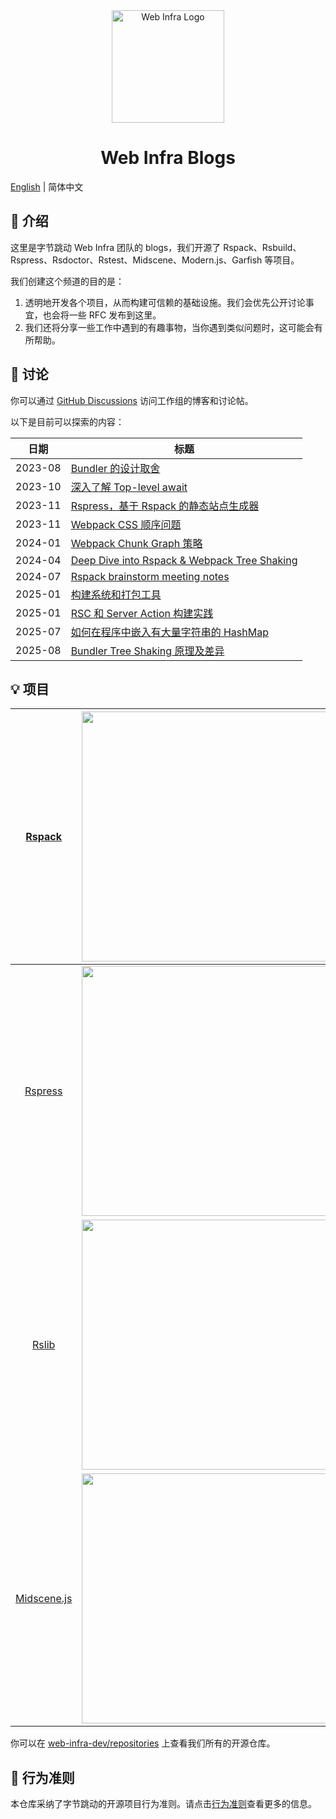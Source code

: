 <div align="center">
  <a href="https://webinfra.org/" target="blank"><img src="https://lf3-static.bytednsdoc.com/obj/eden-cn/zq-uylkvT/ljhwZthlaukjlkulzlp/web-infra-logo.png" width="180" alt="Web Infra Logo" /></a>
</div>

<h1 align="center">Web Infra Blogs</h1>

[English](./README.md) | 简体中文

## 👋 介绍

这里是字节跳动 Web Infra 团队的 blogs，我们开源了 Rspack、Rsbuild、Rspress、Rsdoctor、Rstest、Midscene、Modern.js、Garfish 等项目。

我们创建这个频道的目的是：

1. 透明地开发各个项目，从而构建可信赖的基础设施。我们会优先公开讨论事宜，也会将一些 RFC 发布到这里。
2. 我们还将分享一些工作中遇到的有趣事物，当你遇到类似问题时，这可能会有所帮助。

## 💬 讨论

你可以通过 [GitHub Discussions](https://github.com/web-infra-dev/wg/discussions) 访问工作组的博客和讨论帖。

以下是目前可以探索的内容：

| 日期    | 标题                                                                                                 |
| ------- | ---------------------------------------------------------------------------------------------------- |
| 2023-08 | [Bundler 的设计取舍](https://github.com/orgs/web-infra-dev/discussions/4)                            |
| 2023-10 | [深入了解 Top-level await](https://github.com/orgs/web-infra-dev/discussions/10)                     |
| 2023-11 | [Rspress，基于 Rspack 的静态站点生成器](https://github.com/web-infra-dev/wg/discussions/5)           |
| 2023-11 | [Webpack CSS 顺序问题](https://github.com/orgs/web-infra-dev/discussions/13)                         |
| 2024-01 | [Webpack Chunk Graph 策略](https://github.com/orgs/web-infra-dev/discussions/16)                     |
| 2024-04 | [Deep Dive into Rspack & Webpack Tree Shaking](https://github.com/orgs/web-infra-dev/discussions/17) |
| 2024-07 | [Rspack brainstorm meeting notes](https://github.com/web-infra-dev/rspack/discussions/7405)          |
| 2025-01 | [构建系统和打包工具](https://github.com/orgs/web-infra-dev/discussions/22)                           |
| 2025-01 | [RSC 和 Server Action 构建实践](https://github.com/orgs/web-infra-dev/discussions/21)                |
| 2025-07 | [如何在程序中嵌入有大量字符串的 HashMap](https://github.com/orgs/web-infra-dev/discussions/26)       |
| 2025-08 | [Bundler Tree Shaking 原理及差异](https://github.com/orgs/web-infra-dev/discussions/28)              |

## 💡 项目

|    [Rspack](https://github.com/web-infra-dev/rspack)     |  <a href="https://github.com/web-infra-dev/rspack" target="blank"><img src="https://github.com/user-attachments/assets/62a89253-dfdc-4564-b900-72b9e5186643" width="400" /></a>  |   [Rsbuild](https://github.com/web-infra-dev/rsbuild)   |  <a href="https://github.com/web-infra-dev/rsbuild" target="blank"><img src="https://github.com/user-attachments/assets/6ba8fe2e-9160-4841-b298-82773a3466e1" width="400" /></a>  |
| :------------------------------------------------------: | :------------------------------------------------------------------------------------------------------------------------------------------------------------------------------: | :-----------------------------------------------------: | :-------------------------------------------------------------------------------------------------------------------------------------------------------------------------------: |
|   [Rspress](https://github.com/web-infra-dev/rspress)    | <a href="https://github.com/web-infra-dev/rspress" target="blank"><img src="https://github.com/user-attachments/assets/610e5b3f-2f1a-4a0c-81a9-bc75bc0928cb" width="400" /></a>  |  [Rsdoctor](https://github.com/web-infra-dev/rsdoctor)  | <a href="https://github.com/web-infra-dev/rsdoctor" target="blank"><img src="https://github.com/user-attachments/assets/3b1612e5-c6d0-43ee-9313-722a2458d4be" width="400" /></a>  |
|     [Rslib](https://github.com/web-infra-dev/rslib)      |  <a href="https://github.com/web-infra-dev/rslib" target="blank"><img src="https://github.com/user-attachments/assets/39cb6d20-b6e7-48e9-bb48-b8a8f2a2c680" width="400" /></a>   |    [Rstest](https://github.com/web-infra-dev/rstest)    |  <a href="https://github.com/web-infra-dev/rstest" target="blank"><img src="https://github.com/user-attachments/assets/c87a3499-2a54-40c4-9d2c-7575d85d6d9b" width="400" /></a>   |
| [Midscene.js](https://github.com/web-infra-dev/midscene) | <a href="https://github.com/web-infra-dev/midscene" target="blank"><img src="https://github.com/user-attachments/assets/1cc0330f-91c3-4e27-8035-e730b05e1104" width="400" /></a> | [Modern.js](https://github.com/web-infra-dev/modern.js) | <a href="https://github.com/web-infra-dev/modern.js" target="blank"><img src="https://github.com/user-attachments/assets/9bdc7030-53cc-4d98-bcd0-c2a2bdc273ce" width="400" /></a> |

你可以在 [web-infra-dev/repositories](https://github.com/orgs/web-infra-dev/repositories?sort=stargazers) 上查看我们所有的开源仓库。

## 🤝 行为准则

本仓库采纳了字节跳动的开源项目行为准则。请点击[行为准则](./CODE_OF_CONDUCT.md)查看更多的信息。
